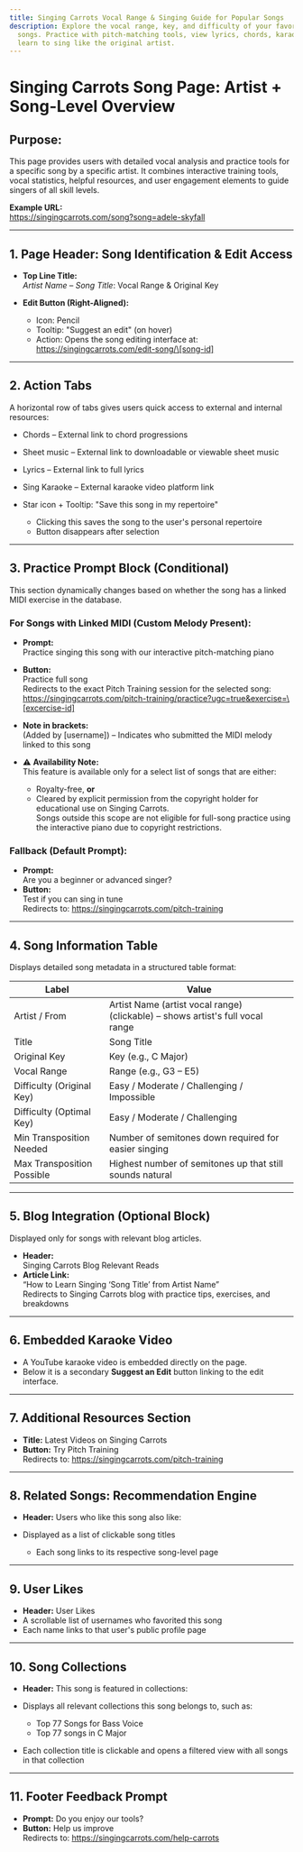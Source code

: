 ```yaml
---
title: Singing Carrots Vocal Range & Singing Guide for Popular Songs
description: Explore the vocal range, key, and difficulty of your favorite
  songs. Practice with pitch-matching tools, view lyrics, chords, karaoke, and
  learn to sing like the original artist.
---
```

# Singing Carrots Song Page: Artist + Song-Level Overview

## Purpose:

This page provides users with detailed vocal analysis and practice tools for a specific song by a specific artist. It combines interactive training tools, vocal statistics, helpful resources, and user engagement elements to guide singers of all skill levels.

**Example URL:**\
<https://singingcarrots.com/song?song=adele-skyfall>

- - -

## 1. Page Header: Song Identification & Edit Access

* **Top Line Title:**\
  *Artist Name* – *Song Title*: Vocal Range & Original Key
* **Edit Button (Right-Aligned):**  

  * Icon: Pencil  
  * Tooltip: "Suggest an edit" (on hover)  
  * Action: Opens the song editing interface at:\
    https://singingcarrots.com/edit-song/\[song-id]

- - -

## 2. Action Tabs

A horizontal row of tabs gives users quick access to external and internal resources:

* Chords – External link to chord progressions  
* Sheet music – External link to downloadable or viewable sheet music  
* Lyrics – External link to full lyrics  
* Sing Karaoke – External karaoke video platform link  
* Star icon + Tooltip: "Save this song in my repertoire"  

  * Clicking this saves the song to the user's personal repertoire  
  * Button disappears after selection  

- - -

## 3. Practice Prompt Block (Conditional)

This section dynamically changes based on whether the song has a linked MIDI exercise in the database.

### For Songs with Linked MIDI (Custom Melody Present):

* **Prompt:**\
  Practice singing this song with our interactive pitch-matching piano
* **Button:**\
  Practice full song\
  Redirects to the exact Pitch Training session for the selected song:\
  https://singingcarrots.com/pitch-training/practice?ugc=true&exercise=\[excercise-id]
* **Note in brackets:**\
  (Added by \[username]) – Indicates who submitted the MIDI melody linked to this song
* ⚠️ **Availability Note:**\
  This feature is available only for a select list of songs that are either:  

  * Royalty-free, **or**  
  * Cleared by explicit permission from the copyright holder for educational use on Singing Carrots.\
    Songs outside this scope are not eligible for full-song practice using the interactive piano due to copyright restrictions.

### Fallback (Default Prompt):

* **Prompt:**\
  Are you a beginner or advanced singer?
* **Button:**\
  Test if you can sing in tune\
  Redirects to: <https://singingcarrots.com/pitch-training>

- - -

## 4. Song Information Table

Displays detailed song metadata in a structured table format:

| Label                      | Value                                                                          |
| -------------------------- | ------------------------------------------------------------------------------ |
| Artist / From              | Artist Name (artist vocal range) (clickable) – shows artist's full vocal range |
| Title                      | Song Title                                                                     |
| Original Key               | Key (e.g., C Major)                                                            |
| Vocal Range                | Range (e.g., G3 – E5)                                                          |
| Difficulty (Original Key)  | Easy / Moderate / Challenging / Impossible                                     |
| Difficulty (Optimal Key)   | Easy / Moderate / Challenging                                                  |
| Min Transposition Needed   | Number of semitones down required for easier singing                           |
| Max Transposition Possible | Highest number of semitones up that still sounds natural                       |

- - -

## 5. Blog Integration (Optional Block)

Displayed only for songs with relevant blog articles.

* **Header:**\
  Singing Carrots Blog Relevant Reads
* **Article Link:**\
  “How to Learn Singing ‘Song Title’ from Artist Name”\
  Redirects to Singing Carrots blog with practice tips, exercises, and breakdowns

- - -

## 6. Embedded Karaoke Video

* A YouTube karaoke video is embedded directly on the page.  
* Below it is a secondary **Suggest an Edit** button linking to the edit interface.

- - -

## 7. Additional Resources Section

* **Title:** Latest Videos on Singing Carrots  
* **Button:** Try Pitch Training\
  Redirects to: <https://singingcarrots.com/pitch-training>

- - -

## 8. Related Songs: Recommendation Engine

* **Header:** Users who like this song also like:
* Displayed as a list of clickable song titles  

  * Each song links to its respective song-level page

- - -

## 9. User Likes

* **Header:** User Likes  
* A scrollable list of usernames who favorited this song  
* Each name links to that user's public profile page

- - -

## 10. Song Collections

* **Header:** This song is featured in collections:
* Displays all relevant collections this song belongs to, such as:  

  * Top 77 Songs for Bass Voice  
  * Top 77 songs in C Major  
* Each collection title is clickable and opens a filtered view with all songs in that collection

- - -

## 11. Footer Feedback Prompt

* **Prompt:** Do you enjoy our tools?  
* **Button:** Help us improve\
  Redirects to: <https://singingcarrots.com/help-carrots>
